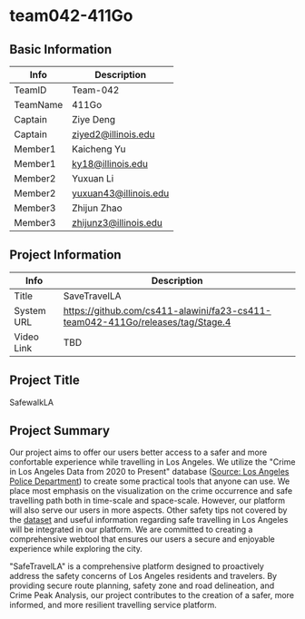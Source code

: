 # team042-411Go

## Basic Information

|   Info      |        Description     |
| ----------- | ---------------------- |
| TeamID      |        Team-042        |
| TeamName    |         411Go          |
| Captain     |       Ziye Deng        |
| Captain     |   ziyed2@illinois.edu  |
| Member1     |       Kaicheng Yu      |
| Member1     |   ky18@illinois.edu    |
| Member2     |        Yuxuan Li       |
| Member2     |  yuxuan43@illinois.edu |
| Member3     |      Zhijun Zhao       |
| Member3     | zhijunz3@illinois.edu  |

## Project Information

|   Info      |        Description     |
| ----------- | ---------------------- |
|  Title      |       SaveTravelLA     |
| System URL  |https://github.com/cs411-alawini/fa23-cs411-team042-411Go/releases/tag/Stage.4|
| Video Link  |            TBD         |

## Project Title
SafewalkLA

## Project Summary

Our project aims to offer our users better access to a safer and more confortable experience while travelling in Los Angeles. We utilize the "Crime in Los Angeles Data from 2020 to Present" database ([Source: Los Angeles Police Department](https://data.lacity.org/Public-Safety/Crime-Data-from-2020-to-Present/2nrs-mtv8)) to create some practical tools that anyone can use. We place most emphasis on the visualization on the crime occurrence and safe travelling path both in time-scale and space-scale. However, our platform will also serve our users in more aspects. Other safety tips not covered by the [dataset](https://data.lacity.org/Public-Safety/Crime-Data-from-2020-to-Present/2nrs-mtv8) and useful information regarding safe travelling in Los Angeles will be integrated in our platform. We are committed to creating a comprehensive webtool that ensures our users a secure and enjoyable experience while exploring the city.

"SafeTravelLA" is a comprehensive platform designed to proactively address the safety concerns of Los Angeles residents and travelers. By providing secure route planning, safety zone and road delineation, and Crime Peak Analysis, our project contributes to the creation of a safer, more informed, and more resilient travelling service platform. 
